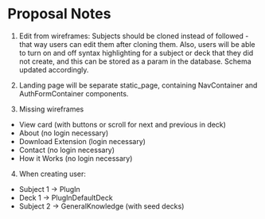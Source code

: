 # Proposal Notes

1) Edit from wireframes: Subjects should be cloned instead of followed - that way users can edit them after cloning them. Also, users will be able to turn on and off syntax highlighting for a subject or deck that they did not create, and this can be stored as a param in the database. Schema updated accordingly.

2) Landing page will be separate static_page, containing NavContainer and AuthFormContainer components.

3) Missing wireframes
- View card (with buttons or scroll for next and previous in deck)
- About (no login necessary)
- Download Extension (login necessary)
- Contact (no login necessary)
- How it Works (no login necessary)

4) When creating user:
 - Subject 1 -> PlugIn
 - Deck 1 -> PlugInDefaultDeck
 - Subject 2 -> GeneralKnowledge (with seed decks)
